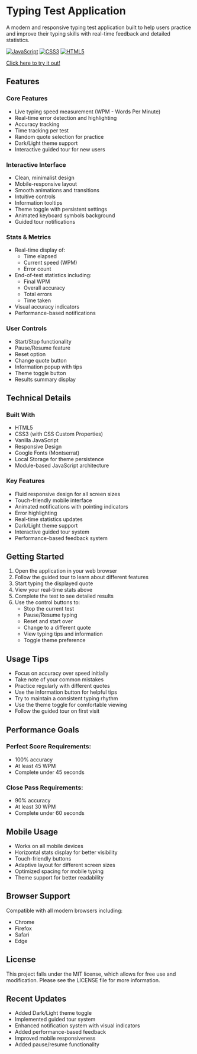 # Typing Test Application

A modern and responsive typing test application built to help users practice and improve their typing skills with real-time feedback and detailed statistics.

[![JavaScript](https://img.shields.io/badge/JavaScript-F7DF1E?style=for-the-badge&logo=javascript&logoColor=black)](https://developer.mozilla.org/en-US/docs/Web/JavaScript)
[![CSS3](https://img.shields.io/badge/CSS3-1572B6?style=for-the-badge&logo=css3&logoColor=white)](https://www.w3.org/Style/CSS/)
[![HTML5](https://img.shields.io/badge/HTML5-E34F26?style=for-the-badge&logo=html5&logoColor=white)](https://html.spec.whatwg.org/)

[Click here to try it out!](https://marcus99278.github.io/TypingTest/)

## Features

### Core Features

- Live typing speed measurement (WPM - Words Per Minute)
- Real-time error detection and highlighting
- Accuracy tracking
- Time tracking per test
- Random quote selection for practice
- Dark/Light theme support
- Interactive guided tour for new users

### Interactive Interface

- Clean, minimalist design
- Mobile-responsive layout
- Smooth animations and transitions
- Intuitive controls
- Information tooltips
- Theme toggle with persistent settings
- Animated keyboard symbols background
- Guided tour notifications

### Stats & Metrics

- Real-time display of:
  - Time elapsed
  - Current speed (WPM)
  - Error count
- End-of-test statistics including:
  - Final WPM
  - Overall accuracy
  - Total errors
  - Time taken
- Visual accuracy indicators
- Performance-based notifications

### User Controls

- Start/Stop functionality
- Pause/Resume feature
- Reset option
- Change quote button
- Information popup with tips
- Theme toggle button
- Results summary display

## Technical Details

### Built With

- HTML5
- CSS3 (with CSS Custom Properties)
- Vanilla JavaScript
- Responsive Design
- Google Fonts (Montserrat)
- Local Storage for theme persistence
- Module-based JavaScript architecture

### Key Features

- Fluid responsive design for all screen sizes
- Touch-friendly mobile interface
- Animated notifications with pointing indicators
- Error highlighting
- Real-time statistics updates
- Dark/Light theme support
- Interactive guided tour system
- Performance-based feedback system

## Getting Started

1. Open the application in your web browser
2. Follow the guided tour to learn about different features
3. Start typing the displayed quote
4. View your real-time stats above
5. Complete the test to see detailed results
6. Use the control buttons to:
   - Stop the current test
   - Pause/Resume typing
   - Reset and start over
   - Change to a different quote
   - View typing tips and information
   - Toggle theme preference

## Usage Tips

- Focus on accuracy over speed initially
- Take note of your common mistakes
- Practice regularly with different quotes
- Use the information button for helpful tips
- Try to maintain a consistent typing rhythm
- Use the theme toggle for comfortable viewing
- Follow the guided tour on first visit

## Performance Goals

### Perfect Score Requirements:
- 100% accuracy
- At least 45 WPM
- Complete under 45 seconds

### Close Pass Requirements:
- 90% accuracy
- At least 30 WPM
- Complete under 60 seconds

## Mobile Usage

- Works on all mobile devices
- Horizontal stats display for better visibility
- Touch-friendly buttons
- Adaptive layout for different screen sizes
- Optimized spacing for mobile typing
- Theme support for better readability

## Browser Support

Compatible with all modern browsers including:
- Chrome
- Firefox
- Safari
- Edge

## License

This project falls under the MIT license, which allows for free use and modification. Please see the LICENSE file for more information.

## Recent Updates

- Added Dark/Light theme toggle
- Implemented guided tour system
- Enhanced notification system with visual indicators
- Added performance-based feedback
- Improved mobile responsiveness
- Added pause/resume functionality
